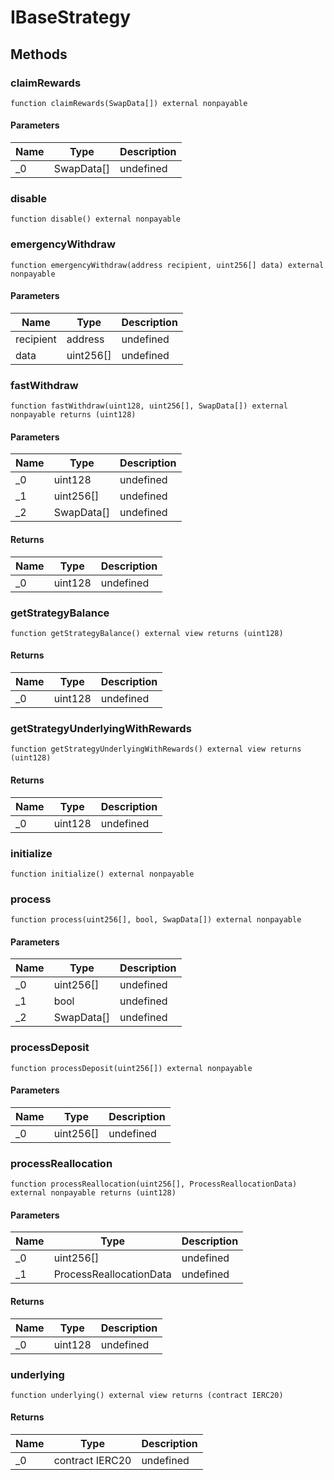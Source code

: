 # IBaseStrategy









## Methods

### claimRewards

```solidity
function claimRewards(SwapData[]) external nonpayable
```





#### Parameters

| Name | Type | Description |
|---|---|---|
| _0 | SwapData[] | undefined

### disable

```solidity
function disable() external nonpayable
```






### emergencyWithdraw

```solidity
function emergencyWithdraw(address recipient, uint256[] data) external nonpayable
```





#### Parameters

| Name | Type | Description |
|---|---|---|
| recipient | address | undefined
| data | uint256[] | undefined

### fastWithdraw

```solidity
function fastWithdraw(uint128, uint256[], SwapData[]) external nonpayable returns (uint128)
```





#### Parameters

| Name | Type | Description |
|---|---|---|
| _0 | uint128 | undefined
| _1 | uint256[] | undefined
| _2 | SwapData[] | undefined

#### Returns

| Name | Type | Description |
|---|---|---|
| _0 | uint128 | undefined

### getStrategyBalance

```solidity
function getStrategyBalance() external view returns (uint128)
```






#### Returns

| Name | Type | Description |
|---|---|---|
| _0 | uint128 | undefined

### getStrategyUnderlyingWithRewards

```solidity
function getStrategyUnderlyingWithRewards() external view returns (uint128)
```






#### Returns

| Name | Type | Description |
|---|---|---|
| _0 | uint128 | undefined

### initialize

```solidity
function initialize() external nonpayable
```






### process

```solidity
function process(uint256[], bool, SwapData[]) external nonpayable
```





#### Parameters

| Name | Type | Description |
|---|---|---|
| _0 | uint256[] | undefined
| _1 | bool | undefined
| _2 | SwapData[] | undefined

### processDeposit

```solidity
function processDeposit(uint256[]) external nonpayable
```





#### Parameters

| Name | Type | Description |
|---|---|---|
| _0 | uint256[] | undefined

### processReallocation

```solidity
function processReallocation(uint256[], ProcessReallocationData) external nonpayable returns (uint128)
```





#### Parameters

| Name | Type | Description |
|---|---|---|
| _0 | uint256[] | undefined
| _1 | ProcessReallocationData | undefined

#### Returns

| Name | Type | Description |
|---|---|---|
| _0 | uint128 | undefined

### underlying

```solidity
function underlying() external view returns (contract IERC20)
```






#### Returns

| Name | Type | Description |
|---|---|---|
| _0 | contract IERC20 | undefined




